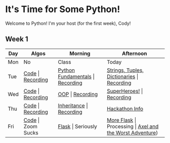 # It's Time for Some Python!

Welcome to Python! I'm your host (for the first week), Cody!

## Week 1
 Day | Algos | Morning | Afternoon
 --- | --- | --- | ---
Mon | No | Class | Today
Tue | [Code](https://github.com/StevenCThaller/Python_July_21/blob/main/Algos/W1/D2.js) &#124; [Recording](https://youtu.be/TOCyUWxmFxU) | [Python Fundamentals](https://github.com/StevenCThaller/Python_July_21/blob/main/W1/D2/01_Python_Fundamentals) &#124; [Recording](https://youtu.be/L4hlC8u3_H8) | [Strings, Tuples, Dictionaries](https://github.com/StevenCThaller/Python_July_21/blob/main/W1/D2/02_Strings_Tuples_Dictionaries) &#124; [Recording](https://youtu.be/HUI_XpbpNHA)
Wed | [Code](https://github.com/StevenCThaller/Python_July_21/blob/main/Algos/W1/D3.js) &#124; [Recording](https://youtu.be/DW5Fb97QMtk) | [OOP](https://github.com/StevenCThaller/Python_July_21/blob/main/W1/D3/01_Object_Oriented_Programming) &#124; [Recording](https://youtu.be/cTQkARmtDvQ) | [SuperHeroes!](https://github.com/StevenCThaller/Python_July_21/blob/main/W1/D3/02_Lets_Make_A_SuperHero) &#124; [Recording](https://youtu.be/NJ4LttxGjOI)
Thu | [Code](https://github.com/StevenCThaller/Python_July_21/blob/main/Algos/W1/D4.js) &#124; [Recording](https://youtu.be/e0SZuZdSTb0) | [Inheritance](https://github.com/StevenCThaller/Python_July_21/blob/main/W1/D4/01_Inheritance_In_OOP) &#124; [Recording](https://youtu.be/EirlX4RZ854) | [Hackathon Info](https://github.com/StevenCThaller/Python_July_21/blob/main/W1/D4/02_Hackathon)
Fri | [Code](https://github.com/StevenCThaller/Python_July_21/blob/main/Algos/W1/D5.js) &#124; Zoom Sucks | [Flask](https://github.com/StevenCThaller/Python_July_21/blob/main/W1/D5/01_Flask) &#124; Seriously | [More Flask](https://github.com/StevenCThaller/Python_July_21/blob/main/W1/D5/02_Flask_Contd) &#124; Processing &#124; [Axel and the Worst Adventure](https://github.com/StevenCThaller/Python_July_21/blob/main/W1/D5/02_Flask_Contd/02_Choose_Your_Own_Adventure))